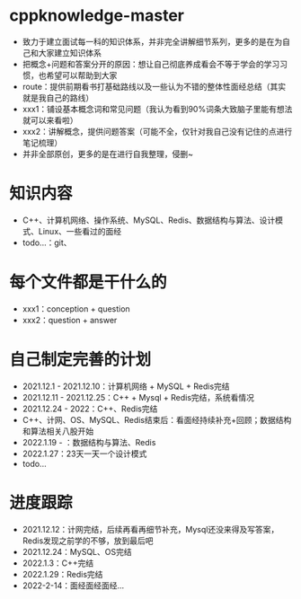 # cppknowledge-master
- 致力于建立面试每一科的知识体系，并非完全讲解细节系列，更多的是在为自己和大家建立知识体系
- 把概念+问题和答案分开的原因：想让自己彻底养成看会不等于学会的学习习惯，也希望可以帮助到大家
- route：提供前期看书打基础路线以及一些认为不错的整体性面经总结（其实就是我自己的路线）
- xxx1：铺设基本概念词和常见问题（我认为看到90%词条大致脑子里能有想法就可以来看啦）
- xxx2：讲解概念，提供问题答案（可能不全，仅针对我自己没有记住的点进行笔记梳理）
- 并非全部原创，更多的是在进行自我整理，侵删~
# 知识内容
- C++、计算机网络、操作系统、MySQL、Redis、数据结构与算法、设计模式、Linux、一些看过的面经
- todo...：git、
# 每个文件都是干什么的
- xxx1：conception + question
- xxx2：question + answer
# 自己制定完善的计划
- 2021.12.1 - 2021.12.10：计算机网络 + MySQL + Redis完结
- 2021.12.11 - 2021.12.25：C++ + Mysql + Redis完结，系统看情况
- 2021.12.24 - 2022：C++、Redis完结
- C++、计网、OS、MySQL、Redis结束后：看面经持续补充+回顾；数据结构和算法相关八股开始
- 2022.1.19 - ：数据结构与算法、Redis
- 2022.1.27：23天一天一个设计模式
- todo...

# 进度跟踪

- 2021.12.12：计网完结，后续再看再细节补充，Mysql还没来得及写答案，Redis发现之前学的不够，放到最后吧
- 2021.12.24：MySQL、OS完结
- 2022.1.3：C++完结
- 2022.1.29：Redis完结
- 2022-2-14：面经面经面经...